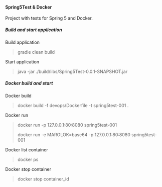 #### Spring5Test & Docker

Project with tests for Spring 5 and Docker.

##### Build and start application

Build application
> gradle clean build

Start application
> java -jar ./build/libs/Spring5Test-0.0.1-SNAPSHOT.jar 

##### Docker build and start
Docker build
> docker build -f devops/Dockerfile -t spring5test-001 .

Docker run
> docker run -p 127.0.0.1:80:8080 spring5test-001
>
> docker run -e MAROLOK=base64 -p 127.0.0.1:80:8080 spring5test-001

Docker list container
> docker ps

Docker stop container
> docker stop container_id
